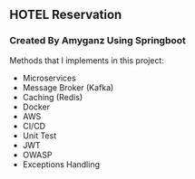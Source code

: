 ## HOTEL Reservation

### Created By Amyganz Using Springboot

Methods that I implements in this project:
- Microservices
- Message Broker (Kafka)
- Caching (Redis)
- Docker
- AWS
- CI/CD
- Unit Test
- JWT
- OWASP
- Exceptions Handling
